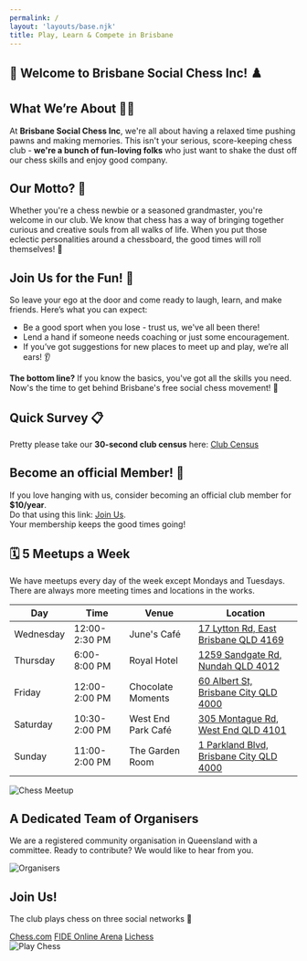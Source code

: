 ```yaml
---
permalink: /
layout: 'layouts/base.njk'
title: Play, Learn & Compete in Brisbane
---
```


<section class="px-4 max-w-3xl">
  <h1 class="text-center text-2xl md:text-3xl font-bold mb-6">
    <span aria-hidden="true">🎉</span> Welcome to Brisbane Social Chess Inc! <span aria-hidden="true">♟️</span>
  </h1>
  <h2 class="text-center text-xl md:text-2xl font-semibold mb-3">What We’re About <span aria-hidden="true">🧑‍🎨</span></h2>
  <p class="text-center text-base  md:text-lg mb-6">
    At <strong>Brisbane Social Chess Inc</strong>, we're all about having a relaxed time pushing pawns and making memories.
    This isn't your serious, score-keeping chess club - <strong>we're a bunch of fun-loving folks</strong> who just want to shake
    the dust off our chess skills and enjoy good company.
  </p>
  <h2 class="text-center text-xl md:text-2xl font-semibold mb-3">Our Motto? <span aria-hidden="true">🎯</span></h2>
  <p class="text-center text-base  md:text-lg mb-6">
    Whether you're a chess newbie or a seasoned grandmaster, you're welcome in our club. We know that chess has a way of bringing
    together curious and creative souls from all walks of life. When you put those eclectic personalities around a chessboard, the
    good times will roll themselves! <span aria-hidden="true">🎊</span>
  </p>
  <h2 class="text-center text-xl md:text-2xl font-semibold mb-3">Join Us for the Fun! <span aria-hidden="true">🤝</span></h2>
  <p class="text-center text-base  md:text-lg mb-4">
    So leave your ego at the door and come ready to laugh, learn, and make friends. Here’s what you can expect:
  </p>
  <ul class="list-disc list-inside mb-6 space-y-2">
    <li>Be a good sport when you lose - trust us, we've all been there!</li>
    <li>Lend a hand if someone needs coaching or just some encouragement.</li>
    <li>If you’ve got suggestions for new places to meet up and play, we’re all ears! <span aria-hidden="true">👂</span></li>
  </ul>
  <p class="text-center text-base  md:text-lg mb-6">
    <strong>The bottom line?</strong> If you know the basics, you've got all the skills you need. Now's the time to get behind
    Brisbane's free social chess movement! <span aria-hidden="true">🙌</span>
  </p>
  <h2 class="text-center text-xl md:text-2xl font-semibold mb-3">Quick Survey <span aria-hidden="true">📋</span></h2>
  <p class="text-center text-base  md:text-lg mb-6">
    Pretty please take our <strong>30-second club census</strong> here: <a href="https://goo.gl/VQGmes" class="text-[#a09de1] hover:text-[#b7b4ed] underline">Club Census</a>
  </p>
  <h2 class="text-center text-xl md:text-2xl font-semibold mb-3">Become an official Member! <span aria-hidden="true">🎈</span></h2>
  <p class="text-center text-base  md:text-lg">
    If you love hanging with us, consider becoming an official club member for <strong>$10/year</strong>.
    <br />
    Do that using this link:
    <a href="https://app.joinit.com/o/brisbane-social-chess" class="text-[#a09de1] hover:text-[#b7b4ed] underline">Join Us</a>.
    <br />
    Your membership keeps the good times going!
  </p>
</section>

<section class="px-4 max-w-3xl">
  <h2 class="text-center text-xl md:text-2xl font-semibold mb-6"><span aria-hidden="true">🗓️</span> 5 Meetups a Week</h2>
  <p class="text-center text-base  md:text-lg mb-6">
    We have meetups every day of the week except Mondays and Tuesdays. There are always more meeting times and locations in the works.
  </p>
  <div class="overflow-x-auto mb-6">
    <table class="min-w-full border border-gray-300 text-left">
      <thead class="bg-indigo-900 text-center">
        <tr>
          <th class="px-4 py-2">Day</th>
          <th class="px-4 py-2">Time</th>
          <th class="px-4 py-2">Venue</th>
          <th class="px-4 py-2">Location</th>
        </tr>
      </thead>
      <tbody>
        <tr class="border-t border-gray-500">
          <td class="px-4 py-2">Wednesday</td>
          <td class="px-4 py-2">12:00-2:30 PM</td>
          <td class="px-4 py-2 font-semibold">June's Café</td>
          <td class="px-4 py-2">
            <a href="https://www.google.com/maps/search/?api=1&query=June%27s+Cafe%2C+17+Lytton+Rd%2C+East+Brisbane+QLD+4169"
              target="_blank"
              rel="noopener noreferrer"
              class="text-[#a09de1] hover:text-[#b7b4ed] underline">
              17 Lytton Rd, East Brisbane QLD 4169
            </a>
          </td>
        </tr>
        <tr class="border-t border-gray-500">
          <td class="px-4 py-2">Thursday</td>
          <td class="px-4 py-2">6:00-8:00 PM</td>
          <td class="px-4 py-2 font-semibold">Royal Hotel</td>
          <td class="px-4 py-2">
            <a href="https://www.google.com/maps/search/?api=1&query=Royal+Hotel%2C+1259+Sandgate+Rd%2C+Nundah+QLD+4012"
              target="_blank"
              rel="noopener noreferrer"
              class="text-[#a09de1] hover:text-[#b7b4ed] underline">
              1259 Sandgate Rd, Nundah QLD 4012
            </a>
          </td>
        </tr>
        <tr class="border-t border-gray-500">
          <td class="px-4 py-2">Friday</td>
          <td class="px-4 py-2">12:00-2:00 PM</td>
          <td class="px-4 py-2 font-semibold">Chocolate Moments</td>
          <td class="px-4 py-2">
            <a href="https://www.google.com/maps/search/?api=1&query=Chocolate+Moments%2C+60+Albert+St%2C+Brisbane+City+QLD+4000"
              target="_blank"
              rel="noopener noreferrer"
              class="text-[#a09de1] hover:text-[#b7b4ed] underline">
              60 Albert St, Brisbane City QLD 4000
            </a>
          </td>
        </tr>
        <tr class="border-t border-gray-500">
          <td class="px-4 py-2">Saturday</td>
          <td class="px-4 py-2">10:30-2:00 PM</td>
          <td class="px-4 py-2 font-semibold">West End Park Café</td>
          <td class="px-4 py-2">
            <a href="https://www.google.com/maps/search/?api=1&query=West+End+Park+Cafe%2C+305+Montague+Rd%2C+West+End+QLD+4101"
              target="_blank"
              rel="noopener noreferrer"
              class="text-[#a09de1] hover:text-[#b7b4ed] underline">
              305 Montague Rd, West End QLD 4101
            </a>
          </td>
        </tr>
        <tr class="border-t border-gray-500">
          <td class="px-4 py-2">Sunday</td>
          <td class="px-4 py-2">11:00-2:00 PM</td>
          <td class="px-4 py-2 font-semibold">The Garden Room</td>
          <td class="px-4 py-2">
            <a href="https://www.google.com/maps/search/?api=1&query=The+Garden+Room%2C+1+Parkland+Blvd%2C+Brisbane+City+QLD+4000"
              target="_blank"
              rel="noopener noreferrer"
              class="text-[#a09de1] hover:text-[#b7b4ed] underline">
              1 Parkland Blvd, Brisbane City QLD 4000
            </a>
          </td>
        </tr>
      </tbody>
    </table>
  </div>
  <img src="{{ '/assets/images/locations.jpg' | url }}" alt="Chess Meetup" class="mx-auto rounded-lg w-full md:w-3/4" />
</section>

<section class="px-4 max-w-3xl text-center">
  <h2 class="text-xl md:text-2xl font-semibold mb-4">A Dedicated Team of Organisers</h2>
  <p class="mb-6">We are a registered community organisation in Queensland with a committee. Ready to contribute? We would like to hear from you.</p>
  <img src="{{ '/assets/images/organisers.jpg' | url }}" alt="Organisers" class="mx-auto rounded-lg w-full md:w-3/4" />
</section>

<section class="px-4 max-w-3xl text-center">
  <h2 class="text-xl md:text-2xl font-semibold mb-4">Join Us!</h2>
  <p class="mb-6">
    The club plays chess on three social networks <span aria-hidden="true">💃</span>
  </p>
  <div class="flex flex-col text-[var(--reverse-text-color)] md:flex-row flex-wrap justify-center gap-4 mb-6">
    <a href="https://www.chess.com/club/brisbane-social-chess" class="px-6 py-3 bg-indigo-900 hover:bg-indigo-500 rounded-full font-bold shadow-md transition">Chess.com</a>
    <a href="https://worldchess.com/community/bsc" class="px-6 py-3 bg-indigo-900 hover:bg-indigo-500 rounded-full font-bold shadow-md transition">FIDE Online Arena</a>
    <a href="https://lichess.org/team/brisbane-social-chess" class="px-6 py-3 bg-indigo-900 hover:bg-indigo-500 rounded-full font-bold shadow-md transition">Lichess</a>
  </div>
  <img src="{{ '/assets/images/background-smaller.jpg' | url }}" alt="Play Chess" class="mx-auto rounded-lg w-full md:w-3/4" />
</section>
